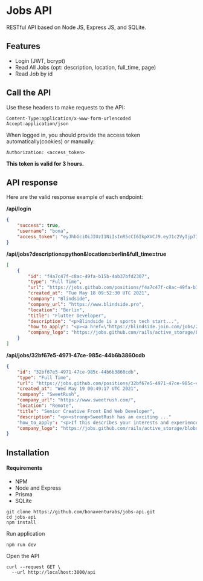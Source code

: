 # Jobs API

RESTful API based on Node JS, Express JS, and SQLite. 

## Features

- Login (JWT, bcrypt)
- Read All Jobs (opt: description, location, full_time, page)
- Read Job by id

## Call the API

Use these headers to make requests to the API:

```
Content-Type:application/x-www-form-urlencoded
Accept:application/json
```

When logged in, you should provide the access token automatically(cookies) or manually:

```
Authorization: <access_token>
```

**This token is valid for 3 hours.**

## API response

Here are the valid response example of each endpoint:

**/api/login**
```json
{
    "success": true,
    "username": "bona",
    "access_token": "eyJhbGciOiJIUzI1NiIsInR5cCI6IkpXVCJ9.eyJ1c2VyIjp7InVzZXJEYXRhIjp7ImlkIjoyLCJlbWFpbCI6ImJvbmEifX0sImlhdCI6MTY1MTkxNDI5NywiZXhwIjoxNjUxOTI1MDk3fQ.cA9LydVF2CTd119V6Nw1nMBMRYigvdBhAEmtpi8HVjY"
}
```

**/api/jobs?description=python&location=berlin&full_time=true**

```json
[
    {
        "id": "f4a7c47f-c8ac-49fa-b15b-4ab37bfd2307",
        "type": "Full Time",
        "url": "https://jobs.github.com/positions/f4a7c47f-c8ac-49fa-b15b-4ab37bfd2307",
        "created_at": "Tue May 18 09:52:30 UTC 2021",
        "company": "Blindside",
        "company_url": "https://www.blindside.pro",
        "location": "Berlin",
        "title": "Flutter Developer",
        "description": "<p>Blindside is a sports tech start...",
        "how_to_apply": "<p><a href=\"https://blindside.join.com/jobs/2248922-flutter-developer?pid=357a3b4531918760973f&amp;oid=1b7223ae-85f3-44df-b767-57095fc2735d&amp;utm_source=github_jobs&amp;utm_medium=paid&amp;utm_campaign=single%2Bposting&amp;utm_content=flutter%2Bdeveloper\">https://blindside.join.com/jobs/2248922-flutter-developer?pid=357a3b4531918760973f&amp;oid=1b7223ae-85f3-44df-b767-57095fc2735d&amp;utm_source=github_jobs&amp;utm_medium=paid&amp;utm_campaign=single%2Bposting&amp;utm_content=flutter%2Bdeveloper</a></p>\n",
        "company_logo": "https://jobs.github.com/rails/active_storage/blobs/eyJfcmFpbHMiOnsibWVzc2FnZSI6IkJBaHBBZzZqIiwiZXhwIjpudWxsLCJwdXIiOiJibG9iX2lkIn19--23cbad69864ba3e2e6614bda12beda0b08c03c68/blindside.jpg"
    }
]
```

**/api/jobs/32bf67e5-4971-47ce-985c-44b6b3860cdb**
```json
{
    "id": "32bf67e5-4971-47ce-985c-44b6b3860cdb",
    "type": "Full Time",
    "url": "https://jobs.github.com/positions/32bf67e5-4971-47ce-985c-44b6b3860cdb",
    "created_at": "Wed May 19 00:49:17 UTC 2021",
    "company": "SweetRush",
    "company_url": "https://www.sweetrush.com/",
    "location": "Remote",
    "title": "Senior Creative Front End Web Developer",
    "description": "<p><strong>SweetRush has an exciting ..."
    "how_to_apply": "<p>If this describes your interests and experience, please submit your current resume and salary requirements through the following link:\n<a href=\"https://www.sweetrush.com/join-us/\">https://www.sweetrush.com/join-us/</a></p>\n",
    "company_logo": "https://jobs.github.com/rails/active_storage/blobs/eyJfcmFpbHMiOnsibWVzc2FnZSI6IkJBaHBBaUtqIiwiZXhwIjpudWxsLCJwdXIiOiJibG9iX2lkIn19--82886ff47e94ff4c0255b95773a9667644768b2b/SR%20Logo.png"
}
```

## Installation

#### Requirements

- NPM
- Node and Express
- Prisma
- SQLite

```
git clone https://github.com/bonaventurabs/jobs-api.git
cd jobs-api
npm install
```

Run application

```
npm run dev 
```

Open the API

```
curl --request GET \
  --url http://localhost:3000/api
```
